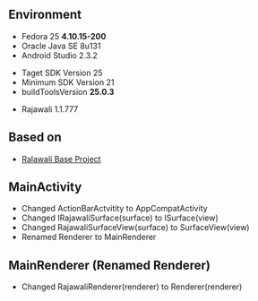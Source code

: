 ## Environment
* Fedora 25 **4.10.15-200**
* Oracle Java SE 8u131
* Android Studio 2.3.2
 - Taget SDK Version 25
 - Minimum SDK Version 21
 - buildToolsVersion **25.0.3**
* Rajawali 1.1.777

## Based on
* [Ralawali Base Project](http://www.clintonmedbery.com/basic-rajawali3d-tutorial-for-android/)

## MainActivity
* Changed ActionBarActvitity to AppCompatActivity
* Changed IRajawaliSurface(surface) to ISurface(view)
* Changed RajawaliSurfaceView(surface) to SurfaceView(view)
* Renamed Renderer to MainRenderer

## MainRenderer (Renamed Renderer)
* Changed RajawaliRenderer(renderer) to Renderer(renderer)
